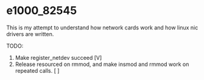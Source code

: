 # e1000_82545
This is my attempt to understand how network cards work and how linux nic drivers are written.




TODO:
1. Make register_netdev succeed [V]
2. Release resourced on rmmod, and make insmod and rmmod work on repeated calls. [ ]
